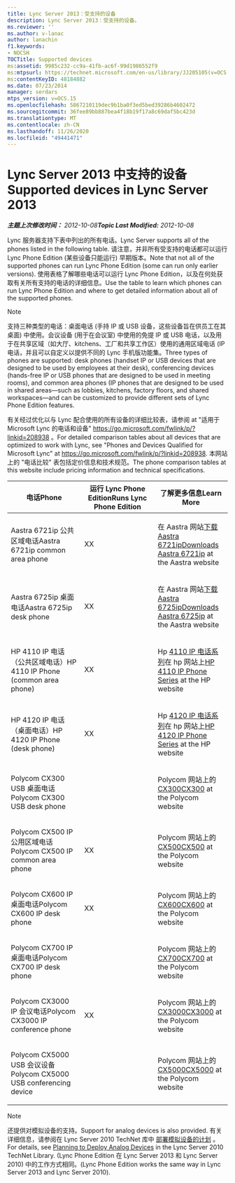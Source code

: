 ```yaml
---
title: Lync Server 2013：受支持的设备
description: Lync Server 2013：受支持的设备。
ms.reviewer: ''
ms.author: v-lanac
author: lanachin
f1.keywords:
- NOCSH
TOCTitle: Supported devices
ms:assetid: 9985c232-cc9a-41fb-ac6f-99d1986552f9
ms:mtpsurl: https://technet.microsoft.com/en-us/library/JJ205105(v=OCS.15)
ms:contentKeyID: 48184882
ms.date: 07/23/2014
manager: serdars
mtps_version: v=OCS.15
ms.openlocfilehash: 5867210119dec9b1ba0f3ed5bed39286b4602472
ms.sourcegitcommit: 36fee89bb887bea4f18b19f17a8c69daf5bc423d
ms.translationtype: MT
ms.contentlocale: zh-CN
ms.lasthandoff: 11/26/2020
ms.locfileid: "49441471"
---
```

# <a name="supported-devices-in-lync-server-2013"></a><span data-ttu-id="acc54-103">Lync Server 2013 中支持的设备</span><span class="sxs-lookup"><span data-stu-id="acc54-103">Supported devices in Lync Server 2013</span></span>

<div data-xmlns="http://www.w3.org/1999/xhtml">

<div class="topic" data-xmlns="http://www.w3.org/1999/xhtml" data-msxsl="urn:schemas-microsoft-com:xslt" data-cs="https://msdn.microsoft.com/">

<div data-asp="https://msdn2.microsoft.com/asp">



</div>

<div id="mainSection">

<div id="mainBody"><span data-ttu-id="acc54-104">

<span> </span></span><span class="sxs-lookup"><span data-stu-id="acc54-104">

<span> </span></span></span>

<span data-ttu-id="acc54-105">_**主题上次修改时间：** 2012-10-08_</span><span class="sxs-lookup"><span data-stu-id="acc54-105">_**Topic Last Modified:** 2012-10-08_</span></span>

<span data-ttu-id="acc54-106">Lync 服务器支持下表中列出的所有电话。</span><span class="sxs-lookup"><span data-stu-id="acc54-106">Lync Server supports all of the phones listed in the following table.</span></span> <span data-ttu-id="acc54-107">请注意，并非所有受支持的电话都可以运行 Lync Phone Edition (某些设备只能运行) 早期版本。</span><span class="sxs-lookup"><span data-stu-id="acc54-107">Note that not all of the supported phones can run Lync Phone Edition (some can run only earlier versions).</span></span> <span data-ttu-id="acc54-108">使用表格了解哪些电话可以运行 Lync Phone Edition，以及在何处获取有关所有支持的电话的详细信息。</span><span class="sxs-lookup"><span data-stu-id="acc54-108">Use the table to learn which phones can run Lync Phone Edition and where to get detailed information about all of the supported phones.</span></span>

<div>


> [!NOTE]  
> <span data-ttu-id="acc54-109">支持三种类型的电话：桌面电话 (手持 IP 或 USB 设备，这些设备旨在供员工在其桌面) 中使用。会议设备 (用于在会议室) 中使用的免提 IP 或 USB 电话，以及用于在共享区域（如大厅、kitchens、工厂和共享工作区）使用的通用区域电话 (IP 电话，并且可以自定义以提供不同的 Lync 手机版功能集。</span><span class="sxs-lookup"><span data-stu-id="acc54-109">Three types of phones are supported: desk phones (handset IP or USB devices that are designed to be used by employees at their desk), conferencing devices (hands-free IP or USB phones that are designed to be used in meeting rooms), and common area phones (IP phones that are designed to be used in shared areas—such as lobbies, kitchens, factory floors, and shared workspaces—and can be customized to provide different sets of Lync Phone Edition features.</span></span>



</div>

<span data-ttu-id="acc54-110">有关经过优化以与 Lync 配合使用的所有设备的详细比较表，请参阅 at "适用于 Microsoft Lync 的电话和设备" <https://go.microsoft.com/fwlink/p/?linkid=208938> 。</span><span class="sxs-lookup"><span data-stu-id="acc54-110">For detailed comparison tables about all devices that are optimized to work with Lync, see "Phones and Devices Qualified for Microsoft Lync" at <https://go.microsoft.com/fwlink/p/?linkid=208938>.</span></span> <span data-ttu-id="acc54-111">本网站上的 "电话比较" 表包括定价信息和技术规范。</span><span class="sxs-lookup"><span data-stu-id="acc54-111">The phone comparison tables at this website include pricing information and technical specifications.</span></span>


<table>
<colgroup>
<col style="width: 33%" />
<col style="width: 33%" />
<col style="width: 33%" />
</colgroup>
<thead>
<tr class="header">
<th><span data-ttu-id="acc54-112">电话</span><span class="sxs-lookup"><span data-stu-id="acc54-112">Phone</span></span></th>
<th><span data-ttu-id="acc54-113">运行 Lync Phone Edition</span><span class="sxs-lookup"><span data-stu-id="acc54-113">Runs Lync Phone Edition</span></span></th>
<th><span data-ttu-id="acc54-114">了解更多信息</span><span class="sxs-lookup"><span data-stu-id="acc54-114">Learn More</span></span></th>
</tr>
</thead>
<tbody>
<tr class="odd">
<td><p><span data-ttu-id="acc54-115">Aastra 6721ip 公共区域电话</span><span class="sxs-lookup"><span data-stu-id="acc54-115">Aastra 6721ip common area phone</span></span></p></td>
<td><p><span data-ttu-id="acc54-116">X</span><span class="sxs-lookup"><span data-stu-id="acc54-116">X</span></span></p></td>
<td><p><span data-ttu-id="acc54-117">在 Aastra 网站<a href="http://www.aastra.com/document-library.htm?curr_fam=aastra+6720ip%26curr_nav=2%26prod_id=6074">下载 Aastra 6721ip</a></span><span class="sxs-lookup"><span data-stu-id="acc54-117"><a href="http://www.aastra.com/document-library.htm?curr_fam=aastra+6720ip%26curr_nav=2%26prod_id=6074">Downloads Aastra 6721ip</a> at the Aastra website</span></span></p></td>
</tr>
<tr class="even">
<td><p><span data-ttu-id="acc54-118">Aastra 6725ip 桌面电话</span><span class="sxs-lookup"><span data-stu-id="acc54-118">Aastra 6725ip desk phone</span></span></p></td>
<td><p><span data-ttu-id="acc54-119">X</span><span class="sxs-lookup"><span data-stu-id="acc54-119">X</span></span></p></td>
<td><p><span data-ttu-id="acc54-120">在 Aastra 网站<a href="http://www.aastra.com/document-library.htm?curr_fam=aastra+6720ip%26curr_nav=2%26prod_id=12991">下载 Aastra 6725ip</a></span><span class="sxs-lookup"><span data-stu-id="acc54-120"><a href="http://www.aastra.com/document-library.htm?curr_fam=aastra+6720ip%26curr_nav=2%26prod_id=12991">Downloads Aastra 6725ip</a> at the Aastra website</span></span></p></td>
</tr>
<tr class="odd">
<td><p><span data-ttu-id="acc54-121">HP 4110 IP 电话（公共区域电话）</span><span class="sxs-lookup"><span data-stu-id="acc54-121">HP 4110 IP Phone (common area phone)</span></span></p></td>
<td><p><span data-ttu-id="acc54-122">X</span><span class="sxs-lookup"><span data-stu-id="acc54-122">X</span></span></p></td>
<td><p><span data-ttu-id="acc54-123">Hp <a href="http://h20000.www2.hp.com/bizsupport/techsupport/home.jsp?lang=en%2cen%26cc=us%2cus%26prodtypeid=12883%26prodseriesid=5171755">4110 IP 电话系列</a>在 hp 网站上</span><span class="sxs-lookup"><span data-stu-id="acc54-123"><a href="http://h20000.www2.hp.com/bizsupport/techsupport/home.jsp?lang=en%2cen%26cc=us%2cus%26prodtypeid=12883%26prodseriesid=5171755">HP 4110 IP Phone Series</a> at the HP website</span></span></p></td>
</tr>
<tr class="even">
<td><p><span data-ttu-id="acc54-124">HP 4120 IP 电话（桌面电话）</span><span class="sxs-lookup"><span data-stu-id="acc54-124">HP 4120 IP Phone (desk phone)</span></span></p></td>
<td><p><span data-ttu-id="acc54-125">X</span><span class="sxs-lookup"><span data-stu-id="acc54-125">X</span></span></p></td>
<td><p><span data-ttu-id="acc54-126">Hp <a href="http://h20000.www2.hp.com/bizsupport/techsupport/home.jsp?lang=en%2cen%26cc=us%2cus%26prodtypeid=12883%26prodseriesid=5204220">4120 IP 电话系列</a>在 hp 网站上</span><span class="sxs-lookup"><span data-stu-id="acc54-126"><a href="http://h20000.www2.hp.com/bizsupport/techsupport/home.jsp?lang=en%2cen%26cc=us%2cus%26prodtypeid=12883%26prodseriesid=5204220">HP 4120 IP Phone Series</a> at the HP website</span></span></p></td>
</tr>
<tr class="odd">
<td><p><span data-ttu-id="acc54-127">Polycom CX300 USB 桌面电话</span><span class="sxs-lookup"><span data-stu-id="acc54-127">Polycom CX300 USB desk phone</span></span></p></td>
<td></td>
<td><p><span data-ttu-id="acc54-128">Polycom 网站上的<a href="https://support.polycom.com/polycomservice/support/us/support/voice/cx/communicator_cx300.html">CX300</a></span><span class="sxs-lookup"><span data-stu-id="acc54-128"><a href="https://support.polycom.com/polycomservice/support/us/support/voice/cx/communicator_cx300.html">CX300</a> at the Polycom website</span></span></p></td>
</tr>
<tr class="even">
<td><p><span data-ttu-id="acc54-129">Polycom CX500 IP 公用区域电话</span><span class="sxs-lookup"><span data-stu-id="acc54-129">Polycom CX500 IP common area phone</span></span></p></td>
<td><p><span data-ttu-id="acc54-130">X</span><span class="sxs-lookup"><span data-stu-id="acc54-130">X</span></span></p></td>
<td><p><span data-ttu-id="acc54-131">Polycom 网站上的<a href="https://support.polycom.com/polycomservice/support/us/support/voice/cx/communicator_cx500.html">CX500</a></span><span class="sxs-lookup"><span data-stu-id="acc54-131"><a href="https://support.polycom.com/polycomservice/support/us/support/voice/cx/communicator_cx500.html">CX500</a> at the Polycom website</span></span></p></td>
</tr>
<tr class="odd">
<td><p><span data-ttu-id="acc54-132">Polycom CX600 IP 桌面电话</span><span class="sxs-lookup"><span data-stu-id="acc54-132">Polycom CX600 IP desk phone</span></span></p></td>
<td><p><span data-ttu-id="acc54-133">X</span><span class="sxs-lookup"><span data-stu-id="acc54-133">X</span></span></p></td>
<td><p><span data-ttu-id="acc54-134">Polycom 网站上的<a href="https://support.polycom.com/polycomservice/support/us/support/voice/cx/communicator_cx600.html">CX600</a></span><span class="sxs-lookup"><span data-stu-id="acc54-134"><a href="https://support.polycom.com/polycomservice/support/us/support/voice/cx/communicator_cx600.html">CX600</a> at the Polycom website</span></span></p></td>
</tr>
<tr class="even">
<td><p><span data-ttu-id="acc54-135">Polycom CX700 IP 桌面电话</span><span class="sxs-lookup"><span data-stu-id="acc54-135">Polycom CX700 IP desk phone</span></span></p></td>
<td></td>
<td><p><span data-ttu-id="acc54-136">Polycom 网站上的<a href="https://support.polycom.com/polycomservice/support/us/support/voice/cx/communicator_cx700.html">CX700</a></span><span class="sxs-lookup"><span data-stu-id="acc54-136"><a href="https://support.polycom.com/polycomservice/support/us/support/voice/cx/communicator_cx700.html">CX700</a> at the Polycom website</span></span></p></td>
</tr>
<tr class="odd">
<td><p><span data-ttu-id="acc54-137">Polycom CX3000 IP 会议电话</span><span class="sxs-lookup"><span data-stu-id="acc54-137">Polycom CX3000 IP conference phone</span></span></p></td>
<td><p><span data-ttu-id="acc54-138">X</span><span class="sxs-lookup"><span data-stu-id="acc54-138">X</span></span></p></td>
<td><p><span data-ttu-id="acc54-139">Polycom 网站上的<a href="https://support.polycom.com/polycomservice/support/us/support/voice/cx/cx3000.html">CX3000</a></span><span class="sxs-lookup"><span data-stu-id="acc54-139"><a href="https://support.polycom.com/polycomservice/support/us/support/voice/cx/cx3000.html">CX3000</a> at the Polycom website</span></span></p></td>
</tr>
<tr class="even">
<td><p><span data-ttu-id="acc54-140">Polycom CX5000 USB 会议设备</span><span class="sxs-lookup"><span data-stu-id="acc54-140">Polycom CX5000 USB conferencing device</span></span></p></td>
<td></td>
<td><p><span data-ttu-id="acc54-141">Polycom 网站上的<a href="https://support.polycom.com/polycomservice/support/us/support/voice/cx/cx5000.html">CX5000</a></span><span class="sxs-lookup"><span data-stu-id="acc54-141"><a href="https://support.polycom.com/polycomservice/support/us/support/voice/cx/cx5000.html">CX5000</a> at the Polycom website</span></span></p></td>
</tr>
</tbody>
</table>


<div>


> [!NOTE]  
> <span data-ttu-id="acc54-142">还提供对模拟设备的支持。</span><span class="sxs-lookup"><span data-stu-id="acc54-142">Support for analog devices is also provided.</span></span> <span data-ttu-id="acc54-143">有关详细信息，请参阅在 Lync Server 2010 TechNet 库中 <A href="https://go.microsoft.com/fwlink/p/?linkid=257502">部署模拟设备的计划</A> 。</span><span class="sxs-lookup"><span data-stu-id="acc54-143">For details, see <A href="https://go.microsoft.com/fwlink/p/?linkid=257502">Planning to Deploy Analog Devices</A> in the Lync Server 2010 TechNet Library.</span></span> <span data-ttu-id="acc54-144"> (Lync Phone Edition 在 Lync Server 2013 和 Lync Server 2010) 中的工作方式相同。</span><span class="sxs-lookup"><span data-stu-id="acc54-144">(Lync Phone Edition works the same way in Lync Server 2013 and Lync Server 2010).</span></span>



<span data-ttu-id="acc54-145"></div>

</div>

<span> </span>

</div>

</div>

</span><span class="sxs-lookup"><span data-stu-id="acc54-145"></div>

</div>

<span> </span>

</div>

</div>

</span></span></div>

